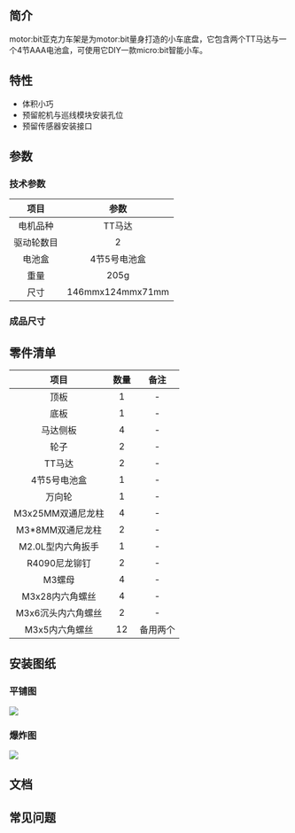 ## 简介  
motor:bit亚克力车架是为motor:bit量身打造的小车底盘，它包含两个TT马达与一个4节AAA电池盒，可使用它DIY一款micro:bit智能小车。

## 特性
- 体积小巧
- 预留舵机与巡线模块安装孔位
- 预留传感器安装接口



## 参数
### 技术参数
项目 |参数 
:-:|:-:
电机品种|TT马达
驱动轮数目|2
电池盒|4节5号电池盒
重量|205g
尺寸|146mmx124mmx71mm

### 成品尺寸

## 零件清单
项目 |数量 |备注
:-:|:-:|:-:
顶板|1|-
底板|1|-
马达侧板|4|-
轮子|2|-
TT马达|2|-
4节5号电池盒|1|-
万向轮|1|-
M3x25MM双通尼龙柱|4|-
M3*8MM双通尼龙柱|2|-
M2.0L型内六角扳手|1|-
R4090尼龙铆钉|2|-
M3螺母|4|-
M3x28内六角螺丝|4|-
M3x6沉头内六角螺丝|2|-
M3x5内六角螺丝|12|备用两个

## 安装图纸
### 平铺图
![](https://i.imgur.com/RN5exT4.png)



### 爆炸图
![](https://i.imgur.com/MkGwVyF.png)

## 文档

## 常见问题

